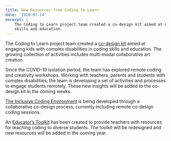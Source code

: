 ```yaml
---
title: New Resources from Coding to Learn
date: '2020-07-14'
excerpt: |
    The Coding to Learn project team created a co-design kit aimed at engaging kids with complex disabilities in coding
    skills and education.
---
```


The Coding to Learn project team created a [co-design kit](https://wiki.fluidproject.org/display/C2LC/Coding+to+Learn+and+Create+Co-Design+Kit)
aimed at engaging kids with complex disabilities in coding skills and education. The growing collection of activities
includes multi-modal collaborative art creation.

Since the COVID-19 isolation period, the team has explored remote coding and creativity workshops. Working with
teachers, parents and students with complex disabilities, the team is developing a set of activities and processes to
engage students remotely. These new insights will be added to the co-design kit in the coming weeks.

[The Inclusive Coding Environment](https://create.weavly.org/) is being developed through a collaborative co-design
process, currently including remote co-design coding sessions.

An [Educator’s Toolkit](https://weavly.org/learn/) has been created to provide teachers with resources for teaching
coding to diverse students. The toolkit will be redesigned and new resources will be added in the coming year.
